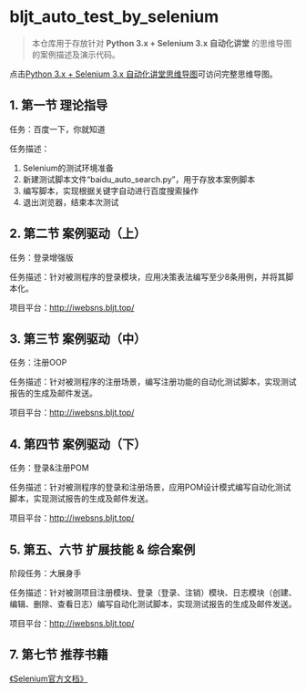 # bljt_auto_test_by_selenium

> 本仓库用于存放针对 **Python 3.x + Selenium 3.x 自动化讲堂** 的思维导图的案例描述及演示代码。

点击[Python 3.x + Selenium 3.x 自动化讲堂思维导图](https://www.processon.com/mindmap/5e5a6e4be4b0c037b607ac1a)可访问完整思维导图。

## 1. 第一节 理论指导

任务：百度一下，你就知道

任务描述：

1. Selenium的测试环境准备
2. 新建测试脚本文件“baidu_auto_search.py”，用于存放本案例脚本
3. 编写脚本，实现根据关键字自动进行百度搜索操作
4. 退出浏览器，结束本次测试

## 2. 第二节 案例驱动（上）

任务：登录增强版

任务描述：针对被测程序的登录模块，应用决策表法编写至少8条用例，并将其脚本化。

项目平台：http://iwebsns.bljt.top/

## 3. 第三节 案例驱动（中）

任务：注册OOP

任务描述：针对被测程序的注册场景，编写注册功能的自动化测试脚本，实现测试报告的生成及邮件发送。

项目平台：http://iwebsns.bljt.top/

## 4. 第四节 案例驱动（下）

任务：登录&注册POM

任务描述：针对被测程序的登录和注册场景，应用POM设计模式编写自动化测试脚本，实现测试报告的生成及邮件发送。

项目平台：http://iwebsns.bljt.top/

## 5. 第五、六节 扩展技能 & 综合案例

阶段任务：大展身手

任务描述：针对被测项目注册模块、登录（登录、注销）模块、日志模块（创建、编辑、删除、查看日志）编写自动化测试脚本，实现测试报告的生成及邮件发送。

项目平台：http://iwebsns.bljt.top/

## 7. 第七节 推荐书籍

[《Selenium官方文档》](https://www.selenium.dev/selenium/docs/api/py/index.html)
